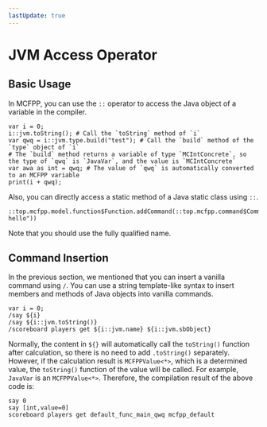 ```yaml
---
lastUpdate: true
---
```


# JVM Access Operator

## Basic Usage

In MCFPP, you can use the `::` operator to access the Java object of a variable in the compiler.

```mcfpp
var i = 0;
i::jvm.toString(); # Call the `toString` method of `i`
var qwq = i::jvm.type.build("test"); # Call the `build` method of the `type` object of `i`
# The `build` method returns a variable of type `MCIntConcrete`, so the type of `qwq` is `JavaVar`, and the value is `MCIntConcrete`
var awa as int = qwq; # The value of `qwq` is automatically converted to an MCFPP variable
print(i + qwq);
```

Also, you can directly access a static method of a Java static class using `::`.

```mcfpp
::top.mcfpp.model.function$Function.addCommand(::top.mcfpp.command$Command.build("say hello"))
```

Note that you should use the fully qualified name.

## Command Insertion

In the previous section, we mentioned that you can insert a vanilla command using `/`. You can use a string template-like syntax to insert members and methods of Java objects into vanilla commands.

```mcfpp
var i = 0;
/say ${i}
/say ${i::jvm.toString()}
/scoreboard players get ${i::jvm.name} ${i::jvm.sbObject}
```

Normally, the content in `${}` will automatically call the `toString()` function after calculation, so there is no need to add `.toString()` separately. However, if the calculation result is `MCFPPValue<*>`, which is a determined value, the `toString()` function of the value will be called. For example, `JavaVar` is an `MCFPPValue<*>`. Therefore, the compilation result of the above code is:

```mcfunction
say 0
say [int,value=0]
scoreboard players get default_func_main_qwq mcfpp_default
```
